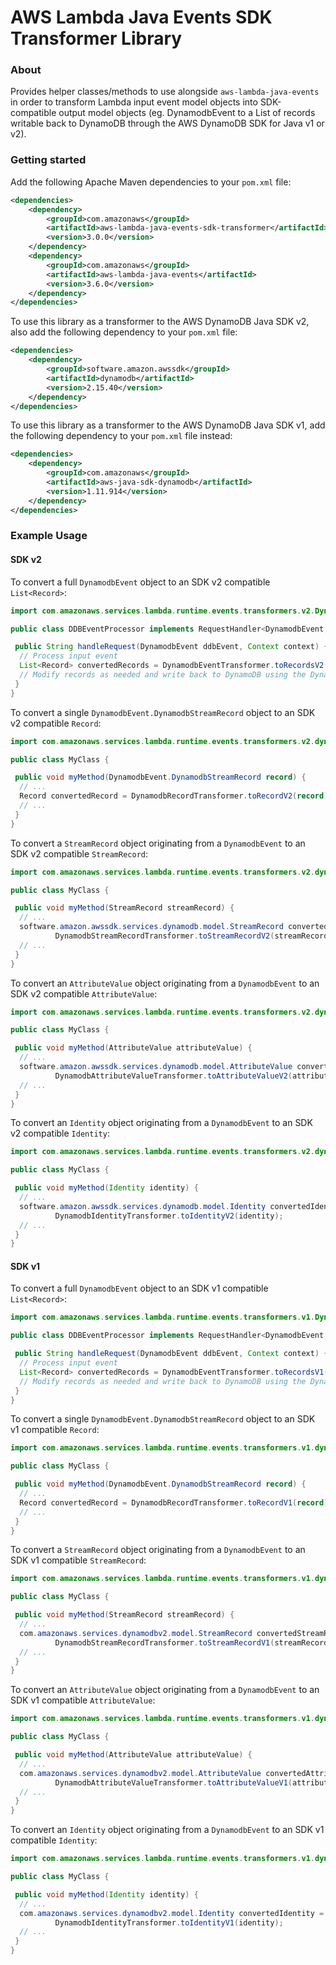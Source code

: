 # AWS Lambda Java Events SDK Transformer Library

### About

Provides helper classes/methods to use alongside `aws-lambda-java-events` in order to transform Lambda input event model
 objects into SDK-compatible output model objects 
 (eg. DynamodbEvent to a List of records writable back to DynamoDB through the AWS DynamoDB SDK for Java v1 or v2).
 

### Getting started

Add the following Apache Maven dependencies to your `pom.xml` file:

```xml
<dependencies>
    <dependency>
        <groupId>com.amazonaws</groupId>
        <artifactId>aws-lambda-java-events-sdk-transformer</artifactId>
        <version>3.0.0</version>
    </dependency>
    <dependency>
        <groupId>com.amazonaws</groupId>
        <artifactId>aws-lambda-java-events</artifactId>
        <version>3.6.0</version>
    </dependency>
</dependencies>
```

To use this library as a transformer to the AWS DynamoDB Java SDK v2, also add the following dependency to your `pom.xml` file:

```xml
<dependencies>
    <dependency>
        <groupId>software.amazon.awssdk</groupId>
        <artifactId>dynamodb</artifactId>
        <version>2.15.40</version>
    </dependency>
</dependencies>
```

To use this library as a transformer to the AWS DynamoDB Java SDK v1, add the following dependency to your `pom.xml` file instead:

```xml
<dependencies>
    <dependency>
        <groupId>com.amazonaws</groupId>
        <artifactId>aws-java-sdk-dynamodb</artifactId>
        <version>1.11.914</version>
    </dependency>
</dependencies>
```


### Example Usage

#### SDK v2

To convert a full `DynamodbEvent` object to an SDK v2 compatible `List<Record>`:

```java
import com.amazonaws.services.lambda.runtime.events.transformers.v2.DynamodbEventTransformer;

public class DDBEventProcessor implements RequestHandler<DynamodbEvent, String> {

 public String handleRequest(DynamodbEvent ddbEvent, Context context) {
  // Process input event
  List<Record> convertedRecords = DynamodbEventTransformer.toRecordsV2(ddbEvent);
  // Modify records as needed and write back to DynamoDB using the DynamoDB AWS SDK for Java 2.0
 }
}
```

To convert a single `DynamodbEvent.DynamodbStreamRecord` object to an SDK v2 compatible `Record`:

```java
import com.amazonaws.services.lambda.runtime.events.transformers.v2.dynamodb.DynamodbRecordTransformer;

public class MyClass {

 public void myMethod(DynamodbEvent.DynamodbStreamRecord record) {
  // ...
  Record convertedRecord = DynamodbRecordTransformer.toRecordV2(record);
  // ...
 }
}
```

To convert a `StreamRecord` object originating from a `DynamodbEvent` to an SDK v2 compatible `StreamRecord`:

```java
import com.amazonaws.services.lambda.runtime.events.transformers.v2.dynamodb.DynamodbStreamRecordTransformer;

public class MyClass {

 public void myMethod(StreamRecord streamRecord) {
  // ...
  software.amazon.awssdk.services.dynamodb.model.StreamRecord convertedStreamRecord =
          DynamodbStreamRecordTransformer.toStreamRecordV2(streamRecord);
  // ...
 }
}
```

To convert an `AttributeValue` object originating from a `DynamodbEvent` to an SDK v2 compatible `AttributeValue`:

```java
import com.amazonaws.services.lambda.runtime.events.transformers.v2.dynamodb.DynamodbAttributeValueTransformer;

public class MyClass {

 public void myMethod(AttributeValue attributeValue) {
  // ...
  software.amazon.awssdk.services.dynamodb.model.AttributeValue convertedAttributeValue =
          DynamodbAttributeValueTransformer.toAttributeValueV2(attributeValue);
  // ...
 }
}
```

To convert an `Identity` object originating from a `DynamodbEvent` to an SDK v2 compatible `Identity`:

```java
import com.amazonaws.services.lambda.runtime.events.transformers.v2.dynamodb.DynamodbIdentityTransformer;

public class MyClass {

 public void myMethod(Identity identity) {
  // ...
  software.amazon.awssdk.services.dynamodb.model.Identity convertedIdentity =
          DynamodbIdentityTransformer.toIdentityV2(identity);
  // ...
 }
}
```

#### SDK v1

To convert a full `DynamodbEvent` object to an SDK v1 compatible `List<Record>`:

```java
import com.amazonaws.services.lambda.runtime.events.transformers.v1.DynamodbEventTransformer;

public class DDBEventProcessor implements RequestHandler<DynamodbEvent, String> {

 public String handleRequest(DynamodbEvent ddbEvent, Context context) {
  // Process input event
  List<Record> convertedRecords = DynamodbEventTransformer.toRecordsV1(ddbEvent);
  // Modify records as needed and write back to DynamoDB using the DynamoDB AWS SDK for Java 2.0
 }
}
```

To convert a single `DynamodbEvent.DynamodbStreamRecord` object to an SDK v1 compatible `Record`:

```java
import com.amazonaws.services.lambda.runtime.events.transformers.v1.dynamodb.DynamodbRecordTransformer;

public class MyClass {

 public void myMethod(DynamodbEvent.DynamodbStreamRecord record) {
  // ...
  Record convertedRecord = DynamodbRecordTransformer.toRecordV1(record);
  // ...
 }
}
```

To convert a `StreamRecord` object originating from a `DynamodbEvent` to an SDK v1 compatible `StreamRecord`:

```java
import com.amazonaws.services.lambda.runtime.events.transformers.v1.dynamodb.DynamodbStreamRecordTransformer;

public class MyClass {

 public void myMethod(StreamRecord streamRecord) {
  // ...
  com.amazonaws.services.dynamodbv2.model.StreamRecord convertedStreamRecord =
          DynamodbStreamRecordTransformer.toStreamRecordV1(streamRecord);
  // ...
 }
}
```

To convert an `AttributeValue` object originating from a `DynamodbEvent` to an SDK v1 compatible `AttributeValue`:

```java
import com.amazonaws.services.lambda.runtime.events.transformers.v1.dynamodb.DynamodbAttributeValueTransformer;

public class MyClass {

 public void myMethod(AttributeValue attributeValue) {
  // ...
  com.amazonaws.services.dynamodbv2.model.AttributeValue convertedAttributeValue =
          DynamodbAttributeValueTransformer.toAttributeValueV1(attributeValue);
  // ...
 }
}
```

To convert an `Identity` object originating from a `DynamodbEvent` to an SDK v1 compatible `Identity`:

```java
import com.amazonaws.services.lambda.runtime.events.transformers.v1.dynamodb.DynamodbIdentityTransformer;

public class MyClass {

 public void myMethod(Identity identity) {
  // ...
  com.amazonaws.services.dynamodbv2.model.Identity convertedIdentity =
          DynamodbIdentityTransformer.toIdentityV1(identity);
  // ...
 }
}
```